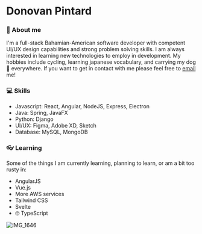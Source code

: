 # Donovan Pintard
### 📖 About me 
I'm a full-stack Bahamian-American software developer with competent UI/UX design capabilities and strong problem solving skills. I am always interested in learning new
technologies to employ in development. My hobbies include cycling, learning japanese vocabulary, and carrying my dog 🐩 everywhere. If you want to get in
contact with me please feel free to [email](mailto:donovanpintard@gmail.com) me!

### 💻 Skills
- Javascript:   React, Angular, NodeJS, Express, Electron
- Java:         Spring, JavaFX
- Python:       Django
- UI/UX:        Figma, Adobe XD, Sketch
- Database:     MySQL, MongoDB

### 👓 Learning
Some of the things I am currently learning, planning to learn, or am a bit too rusty in:
- AngularJS
- Vue.js
- More AWS services
- Tailwind CSS
- Svelte
- 🙄 TypeScript

![IMG_1646](https://user-images.githubusercontent.com/86621108/125311642-8d4c6a80-e301-11eb-8264-423d4f840a5e.png)
